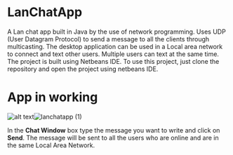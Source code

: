 # LanChatApp
A Lan chat app built in Java by the use of network programming. Uses UDP (User Datagram Protocol) to send a message to all the clients through multicasting. The desktop application can be used  in a Local area network  to 
connect and text other users. Multiple users can text at the same time.
The project is built using Netbeans IDE. To use this project, just clone the repository and open the project using netbeans IDE.
# App in working

![alt text](https://github.com/amarsharma23/lan-chat-app )![lanchatapp (1)](https://github.com/user-attachments/assets/43354040-11a3-455f-9d1a-644e37ebdf7b)

 In the **Chat Window** box type the message you want to write and click on **Send**. The message will be sent to all the users who are online and are in the same Local Area Network.

